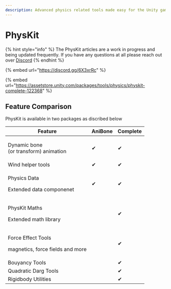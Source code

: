 ```yaml
---
description: Advanced physics related tools made easy for the Unity game engine.
---
```


# PhysKit

{% hint style="info" %}
The PhysKit articles are a work in progress and being updated frequently. If you have any questions at all please reach out over [Discord](https://discord.gg/6X3xrRc)
{% endhint %}

{% embed url="https://discord.gg/6X3xrRc" %}

{% embed url="https://assetstore.unity.com/packages/tools/physics/physkit-complete-122368" %}

## Feature Comparison

PhysKit is available in two packages as discribed below

| Feature                                                          | AniBone | Complete |
| ---------------------------------------------------------------- | ------- | -------- |
| <p>Dynamic bone <br>(or transform) animation</p>                 | ✔       | ✔        |
| Wind helper tools                                                | ✔       | ✔        |
| <p>Physics Data </p><p>Extended data componenet</p>              | ✔       | ✔        |
| <p>PhysKit Maths</p><p>Extended math library</p>                 |         | ✔        |
| <p>Force Effect Tools</p><p>magnetics, force fields and more</p> |         | ✔        |
| Bouyancy Tools                                                   |         | ✔        |
| Quadratic Darg Tools                                             |         | ✔        |
| Rigidbody Utilities                                              |         | ✔        |



